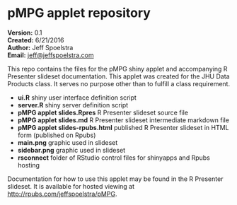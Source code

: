 # pMPG applet repository

__Version:__ 0.1  
__Created:__ 6/21/2016  
__Author:__ Jeff Spoelstra  
__Email:__ jeff@jeffspoelstra.com

This repo contains the files for the pMPG shiny applet and accompanying R Presenter slideset documentation.
This applet was created for the JHU Data Products class. It serves no purpose other than to fulfill a class requirement.

* __ui.R__ shiny user interface definition script
* __server.R__ shiny server definition script
* __pMPG applet slides.Rpres__ R Presenter slideset source file
* __pMPG applet slides.md__ R Presenter slideset intermediate markdown file
* __pMPG applet slides-rpubs.html__ published R Presenter slideset in HTML form (published on Rpubs)
* __main.png__ graphic used in slideset
* __sidebar.png__ graphic used in slideset
* __rsconnect__ folder of RStudio control files for shinyapps and Rpubs hosting

Documentation for how to use this applet may be found in the R Presenter slideset. It is available for hosted viewing at http://rpubs.com/jeffspoelstra/pMPG.
